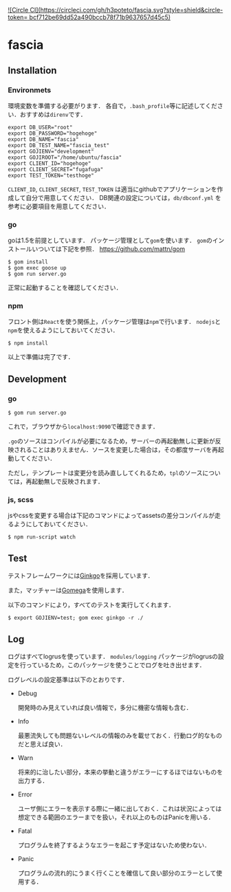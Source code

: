 [![Circle CI](https://circleci.com/gh/h3poteto/fascia.svg?style=shield&circle-token=	bcf712be69dd52a490bccb78f71b9637657d45c5)](https://circleci.com/gh/fascia/fascia)

# fascia

## Installation
### Environmets

環境変数を準備する必要がります．
各自で，`.bash_profile`等に記述してください．おすすめは`direnv`です．

```
export DB_USER="root"
export DB_PASSWORD="hogehoge"
export DB_NAME="fascia"
export DB_TEST_NAME="fascia_test"
export GOJIENV="development"
export GOJIROOT="/home/ubuntu/fascia"
export CLIENT_ID="hogehoge"
export CLIENT_SECRET="fugafuga"
export TEST_TOKEN="testhoge"
```
`CLIENT_ID`, `CLIENT_SECRET`, `TEST_TOKEN` は適当にgithubでアプリケーションを作成して自分で用意してください．
DB関連の設定については，`db/dbconf.yml` を参考に必要項目を用意してください．

### go
goは1.5を前提としています．
パッケージ管理として`gom`を使います．
`gom`のインストールいついては下記を参照．
https://github.com/mattn/gom


```
$ gom install
$ gom exec goose up
$ gom run server.go
```
正常に起動することを確認してください．


### npm
フロント側は`React`を使う関係上，パッケージ管理は`npm`で行います．
`nodejs`と`npm`を使えるようにしておいてください．
```
$ npm install
```

以上で準備は完了です．

## Development
### go
```
$ gom run server.go
```
これで，ブラウザから`localhost:9090`で確認できます．

`.go`のソースはコンパイルが必要になるため，サーバーの再起動無しに更新が反映されることはありえません．ソースを変更した場合は，その都度サーバを再起動してください．

ただし，テンプレートは変更分を読み直ししてくれるため，`tpl`のソースについては，再起動無しで反映されます．

### js, scss
jsやcssを変更する場合は下記のコマンドによってassetsの差分コンパイルが走るようにしておいてください．
```
$ npm run-script watch
```

## Test
テストフレームワークには[Ginkgo](https://github.com/onsi/ginkgo)を採用しています．

また，マッチャーは[Gomega](https://github.com/onsi/gomega)を使用します．


以下のコマンドにより，すべてのテストを実行してくれます．
```
$ export GOJIENV=test; gom exec ginkgo -r ./
```


## Log
ログはすべてlogrusを使っています． `modules/logging` パッケージがlogrusの設定を行っているため，このパッケージを使うことでログを吐き出せます．

ログレベルの設定基準は以下のとおりです．

- Debug

  開発時のみ見えていれば良い情報で，多分に機密な情報も含む．
- Info
 
  最悪流失しても問題ないレベルの情報のみを載せておく．行動ログ的なものだと思えば良い．
- Warn

  将来的に治したい部分，本来の挙動と違うがエラーにするほではないものを出力する．
- Error

  ユーザ側にエラーを表示する際に一緒に出しておく．これは状況によっては想定できる範囲のエラーまでを扱い，それ以上のものはPanicを用いる．
- Fatal

  プログラムを終了するようなエラーを起こす予定はないため使わない．
- Panic

  プログラムの流れ的にうまく行くことを確信して良い部分のエラーとして使用する．
